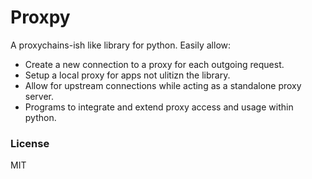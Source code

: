 Proxpy
=====

A proxychains-ish like library for python. Easily allow:

* Create a new connection to a proxy for each outgoing request.
* Setup a local proxy for apps not ulitizn the library.
* Allow for upstream connections while acting as a standalone proxy server.
* Programs to integrate and extend proxy access and usage within python.



### License
MIT
